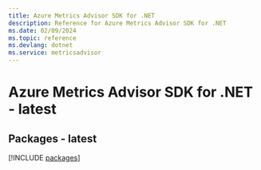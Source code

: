 ```yaml
---
title: Azure Metrics Advisor SDK for .NET
description: Reference for Azure Metrics Advisor SDK for .NET
ms.date: 02/09/2024
ms.topic: reference
ms.devlang: dotnet
ms.service: metricsadvisor
---
```

# Azure Metrics Advisor SDK for .NET - latest
## Packages - latest
[!INCLUDE [packages](metrics-advisor-index.md)]